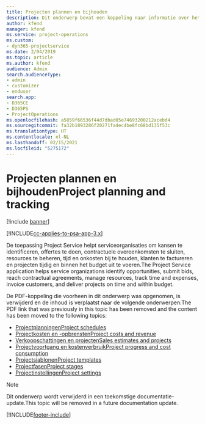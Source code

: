 ```yaml
---
title: Projecten plannen en bijhouden
description: Dit onderwerp bevat een koppeling naar informatie over het plannen en bijhouden van projecten in Project Service Automation.
author: kfend
manager: kfend
ms.service: project-operations
ms.custom:
- dyn365-projectservice
ms.date: 2/04/2019
ms.topic: article
ms.author: kfend
audience: Admin
search.audienceType:
- admin
- customizer
- enduser
search.app:
- D365CE
- D365PS
- ProjectOperations
ms.openlocfilehash: a5859f66536f44d7dbad05e74693200212acebd4
ms.sourcegitcommit: fa32b1893286f20271fa4ec4be8fc68bd135f53c
ms.translationtype: HT
ms.contentlocale: nl-NL
ms.lasthandoff: 02/15/2021
ms.locfileid: "5275172"
---
```

# <a name="project-planning-and-tracking"></a><span data-ttu-id="57711-103">Projecten plannen en bijhouden</span><span class="sxs-lookup"><span data-stu-id="57711-103">Project planning and tracking</span></span>

[!include [banner](../../includes/psa-now-project-operations.md)]

[!INCLUDE[cc-applies-to-psa-app-3.x](../../includes/cc-applies-to-psa-app-3x.md)]

<span data-ttu-id="57711-104">De toepassing Project Service helpt serviceorganisaties om kansen te identificeren, offertes te doen, contractuele overeenkomsten te sluiten, resources te beheren, tijd en onkosten bij te houden, klanten te factureren en projecten tijdig en binnen het budget uit te voeren.</span><span class="sxs-lookup"><span data-stu-id="57711-104">The Project Service application helps service organizations identify opportunities, submit bids, reach contractual agreements, manage resources, track time and expenses, invoice customers, and deliver projects on time and within budget.</span></span> 

<span data-ttu-id="57711-105">De PDF-koppeling die voorheen in dit onderwerp was opgenomen, is verwijderd en de inhoud is verplaatst naar de volgende onderwerpen:</span><span class="sxs-lookup"><span data-stu-id="57711-105">The PDF link that was previously in this topic has been removed and the content has been moved to the following topics:</span></span>

- [<span data-ttu-id="57711-106">Projectplanningen</span><span class="sxs-lookup"><span data-stu-id="57711-106">Project schedules</span></span>](../project-creating.md)
- [<span data-ttu-id="57711-107">Projectkosten en -opbrensten</span><span class="sxs-lookup"><span data-stu-id="57711-107">Project costs and revenue</span></span>](../project-estimating.md)
- [<span data-ttu-id="57711-108">Verkoopschattingen en projecten</span><span class="sxs-lookup"><span data-stu-id="57711-108">Sales estimates and projects</span></span>](../project-leveraging.md)
- [<span data-ttu-id="57711-109">Projectvoortgang en kostenverbruik</span><span class="sxs-lookup"><span data-stu-id="57711-109">Project progress and cost consumption</span></span>](../project-tracking.md)
- [<span data-ttu-id="57711-110">Projectsjablonen</span><span class="sxs-lookup"><span data-stu-id="57711-110">Project templates</span></span>](../project-templates.md)
- [<span data-ttu-id="57711-111">Projectfasen</span><span class="sxs-lookup"><span data-stu-id="57711-111">Project stages</span></span>](../project-stages.md)
- [<span data-ttu-id="57711-112">Projectinstellingen</span><span class="sxs-lookup"><span data-stu-id="57711-112">Project settings</span></span>](../project-settings.md)

> [!NOTE]
> <span data-ttu-id="57711-113">Dit onderwerp wordt verwijderd in een toekomstige documentatie-update.</span><span class="sxs-lookup"><span data-stu-id="57711-113">This topic will be removed in a future documentation update.</span></span> 


[!INCLUDE[footer-include](../../includes/footer-banner.md)]